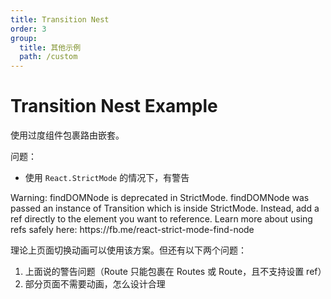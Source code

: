 ```yaml
---
title: Transition Nest
order: 3
group:
  title: 其他示例
  path: /custom
---
```


# Transition Nest Example

使用过度组件包裹路由嵌套。

问题：

- 使用 `React.StrictMode` 的情况下，有警告

<Alert type="error">
  Warning: findDOMNode is deprecated in StrictMode. findDOMNode was passed an instance of Transition
  which is inside StrictMode. Instead, add a ref directly to the element you want to reference.
  Learn more about using refs safely here: https://fb.me/react-strict-mode-find-node
</Alert>

理论上页面切换动画可以使用该方案。但还有以下两个问题：

1. 上面说的警告问题（Route 只能包裹在 Routes 或 Route，且不支持设置 ref）
2. 部分页面不需要动画，怎么设计合理

<br/>

<code src='../../demos/custom/transition-nest' iframe="300" />
